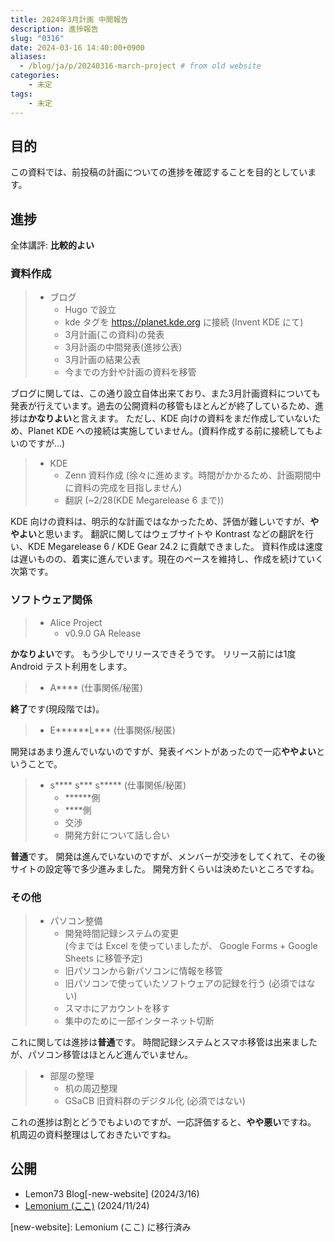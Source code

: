 ```yaml
---
title: 2024年3月計画 中間報告
description: 進捗報告
slug: "0316"
date: 2024-03-16 14:40:00+0900
aliases:
  - /blog/ja/p/20240316-march-project # from old website
categories:
    - 未定
tags:
    - 未定
---
```


## 目的

この資料では、前投稿の計画についての進捗を確認することを目的としています。

## 進捗

全体講評: **比較的よい**

### 資料作成

> - ブログ
>   - Hugo で設立
>   - kde タグを https://planet.kde.org に接続 (Invent KDE にて)
>   - 3月計画(この資料)の発表
>   - 3月計画の中間発表(進捗公表)
>   - 3月計画の結果公表
>   - 今までの方針や計画の資料を移管

ブログに関しては、この通り設立自体出来ており、また3月計画資料についても発表が行えています。過去の公開資料の移管もほとんどが終了しているため、進捗は**かなりよい**と言えます。
ただし、KDE 向けの資料をまだ作成していないため、Planet KDE への接続は実施していません。(資料作成する前に接続してもよいのですが…)

> - KDE
>   - Zenn 資料作成 (徐々に進めます。時間がかかるため、計画期間中に資料の完成を目指しません)
>   - 翻訳 (~2/28(KDE Megarelease 6 まで))

KDE 向けの資料は、明示的な計画ではなかったため、評価が難しいですが、**ややよい**と思います。
翻訳に関してはウェブサイトや Kontrast などの翻訳を行い、KDE Megarelease 6 / KDE Gear 24.2 に貢献できました。
資料作成は速度は遅いものの、着実に進んでいます。現在のペースを維持し、作成を続けていく次第です。

### ソフトウェア関係

> - Alice Project
>   - v0.9.0 GA Release

**かなりよい**です。
もう少しでリリースできそうです。
リリース前には1度 Android テスト利用をします。

> - A\*\*\*\* (仕事関係/秘匿)

**終了**です(現段階では)。

> - E\*\*\*\*\*\*L\*\*\* (仕事関係/秘匿)

開発はあまり進んでいないのですが、発表イベントがあったので一応**ややよい**ということで。

> - s\*\*\*\* s\*\*\* s\*\*\*\*\* (仕事関係/秘匿)
>   - \*\*\*\*\*\*側
>   - \*\*\*\*側
>   - 交渉
>   - 開発方針について話し合い

**普通**です。
開発は進んでいないのですが、メンバーが交渉をしてくれて、その後サイトの設定等で多少進みました。
開発方針くらいは決めたいところですね。

### その他

> - パソコン整備
>   - 開発時間記録システムの変更  
>   (今までは Excel を使っていましたが、 Google Forms + Google Sheets に移管予定)
>   - 旧パソコンから新パソコンに情報を移管
>   - 旧パソコンで使っていたソフトウェアの記録を行う (必須ではない)
>   - スマホにアカウントを移す
>   - 集中のために一部インターネット切断

これに関しては進捗は**普通**です。
時間記録システムとスマホ移管は出来ましたが、パソコン移管はほとんど進んでいません。

> - 部屋の整理
>   - 机の周辺整理
>   - GSaCB 旧資料群のデジタル化 (必須ではない)

これの進捗は割とどうでもよいのですが、一応評価すると、**やや悪い**ですね。
机周辺の資料整理はしておきたいですね。

## 公開

- Lemon73 Blog[-new-website] (2024/3/16)
- [Lemonium (ここ)](./) (2024/11/24)

[new-website]: Lemonium (ここ) に移行済み
